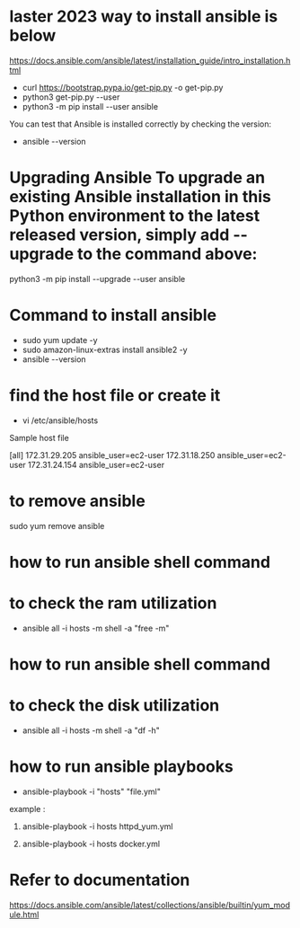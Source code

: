 # laster 2023 way to install ansible is below 
https://docs.ansible.com/ansible/latest/installation_guide/intro_installation.html

- curl https://bootstrap.pypa.io/get-pip.py -o get-pip.py
- python3 get-pip.py --user
- python3 -m pip install --user ansible

You can test that Ansible is installed correctly by checking the version:

- ansible --version

#  Upgrading Ansible To upgrade an existing Ansible installation in this Python environment to the latest released version, simply add --upgrade to the command above:

python3 -m pip install --upgrade --user ansible


# Command to install ansible 

- sudo yum update -y
- sudo amazon-linux-extras install ansible2 -y
- ansible --version

# find the host file or create it 

- vi /etc/ansible/hosts


Sample host file

[all]
172.31.29.205 ansible_user=ec2-user
172.31.18.250 ansible_user=ec2-user
172.31.24.154 ansible_user=ec2-user

# to remove ansible

sudo yum remove ansible




# how to run ansible shell command 
#  to check the ram utilization 

- ansible all -i hosts -m shell -a "free -m"





# how to run ansible shell command 
#  to check the disk  utilization 

- ansible all -i hosts -m shell -a "df -h"


# how to run ansible playbooks
- ansible-playbook -i "hosts" "file.yml"

example : 

1)  ansible-playbook -i hosts httpd_yum.yml

2)  ansible-playbook -i hosts docker.yml


# Refer to documentation
https://docs.ansible.com/ansible/latest/collections/ansible/builtin/yum_module.html
